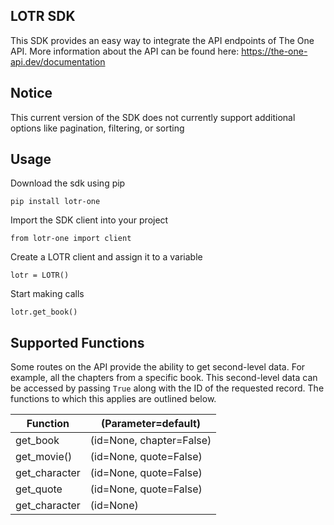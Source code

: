 ## LOTR SDK

This SDK provides an easy way to integrate the API endpoints of The One API. More information about the API can be found here: https://the-one-api.dev/documentation

## Notice

This current version of the SDK does not currently support additional options like pagination, filtering, or sorting

## Usage

Download the sdk using pip

`pip install lotr-one`

Import the SDK client into your project

`from lotr-one import client`

Create a LOTR client and assign it to a variable

`lotr = LOTR()`

Start making calls

`lotr.get_book()`


## Supported Functions

Some routes on the API provide the ability to get second-level data. For example, all the chapters from a specific book. This second-level data can be accessed by passing `True` along with the ID of the requested record. The functions to which this applies are outlined below.

| Function | (Parameter=default) |
| ----------- | ----------- |
| get_book | (id=None, chapter=False) |
| get_movie() | (id=None, quote=False) |
| get_character | (id=None, quote=False)
| get_quote | (id=None, quote=False)
| get_character | (id=None)